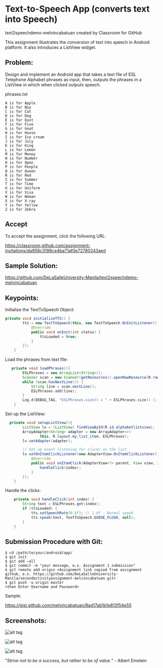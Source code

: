# Text-to-Speech App (converts text into Speech)

text2speechdemo-melvincabatuan created by Classroom for GitHub

This assignment illustrates the conversion of text into speech in Android platform. It also introduces a ListView widget.


## Problem:

Design and implement an Android app that takes a text file of ESL Telephone Alphabet phrases as input, then, outputs the phrases in a ListView in which when clicked outputs speech.   

phrases.txt
```text
A is for Apple
B is for Boy
C is for Cat
D is for Dog
E is for East
F is for Five
G is for Goat
H is for House
I is for Ice cream
J is for July
K is for King
L is for Lemon
M is for Money
N is for Number
O is for Open
P is for People
Q is for Queen
R is for Red
S is for Summer
T is for Time
U is for Uniform
V is for Visa
W is for Woman
X is for X-ray
Y is for Yellow
Z is for Zebra
```


## Accept

To accept the assignment, click the following URL:

https://classroom.github.com/assignment-invitations/da958c3198ce4ba71af0e72780243aed

## Sample Solution:

https://github.com/DeLaSalleUniversity-Manila/text2speechdemo-melvincabatuan

## Keypoints:

Initialize the TextToSpeech Object:
```Java
private void initializeTTS() {
        tts = new TextToSpeech(this, new TextToSpeech.OnInitListener() {
            @Override
            public void onInit(int status) {
                ttsLoaded = true;
            }
        });
    }
```

Load the phrases from text file:
```Java
   private void loadPhrases(){
        ESLPhrases = new ArrayList<String>();
        Scanner scan = new Scanner(getResources().openRawResource(R.raw.phrases));
        while (scan.hasNextLine()) {
            String line = scan.nextLine();
            ESLPhrases.add(line);
        }
        Log.d(DEBUG_TAG, "ESLPhrases.size() = " + ESLPhrases.size() );
    }
  ```
  
Set-up the ListView:
```Java
  private void setupListView(){
        ListView lv = (ListView) findViewById(R.id.alphabetlistview);
        ArrayAdapter<String> adapter = new ArrayAdapter<>(
                this, R.layout.my_list_item, ESLPhrases);
        lv.setAdapter(adapter);

        // Set up event listening for clicks on the list
        lv.setOnItemClickListener(new AdapterView.OnItemClickListener() {
            @Override
            public void onItemClick(AdapterView<?> parent, View view, int index, long id) {
                handleClick(index);
            }
        });
    }
```

Handle the clicks:
```Java
    private void handleClick(int index) {
        String text = ESLPhrases.get(index);
        if (ttsLoaded) {
            tts.setSpeechRate(0.6f); // 1.0f - Normal speed
            tts.speak(text, TextToSpeech.QUEUE_FLUSH, null);
        }
    }
```


## Submission Procedure with Git: 

```shell
$ cd /path/to/your/android/app/
$ git init
$ git add –all
$ git commit -m "your message, e.x. Assignment 1 submission"
$ git remote add origin <Assignment link copied from assignment github, e.x. https://github.com/DeLaSalleUniversity-Manila/secondactivityassignment-melvincabatuan.git>
$ git push -u origin master
<then Enter Username and Password>
```

Sample:

https://gist.github.com/melvincabatuan/8ad17ab1b1e812f54e55 

## Screenshots:

![alt tag](https://github.com/DeLaSalleUniversity-Manila/text2speechdemo-melvincabatuan/blob/master/device-2015-10-04-150554.png)

![alt tag](https://github.com/DeLaSalleUniversity-Manila/text2speechdemo-melvincabatuan/blob/master/device-2015-10-04-150622.png)

![alt tag](https://github.com/DeLaSalleUniversity-Manila/text2speechdemo-melvincabatuan/blob/master/device-2015-10-04-151534.png)


"*Strive not to be a success, but rather to be of value.*" - Albert Einstein
